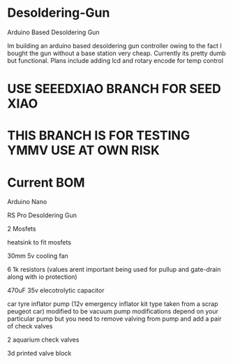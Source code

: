 # Desoldering-Gun
Arduino Based Desoldering Gun   

Im building an arduino based desoldering gun controller owing to the fact I bought the gun without a base station very cheap. 
Currently its pretty dumb but functional. 
Plans include adding lcd and rotary encode for temp control
# USE SEEEDXIAO BRANCH FOR SEED XIAO 
# **THIS BRANCH IS FOR TESTING YMMV USE AT OWN RISK**



# Current BOM

Arduino Nano

RS Pro Desoldering Gun

2 Mosfets

heatsink to fit mosfets

30mm 5v cooling fan

6 1k resistors (values arent important being used for pullup and gate-drain along with io protection)

470uF 35v elecotrolytic capacitor

car tyre inflator pump (12v emergency inflator kit type taken from a scrap peugeot car) modified to be vacuum pump modifications depend on your particular pump but you need to remove valving from pump and add a pair of check valves

2 aquarium check valves

3d printed valve block
